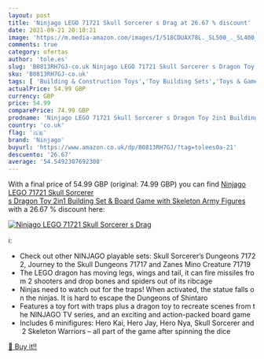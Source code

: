```yaml
---
layout: post
title: 'Ninjago LEGO 71721 Skull Sorcerer s Drag at 26.67 % discount'
date: 2021-09-21 20:10:21
image: 'https://m.media-amazon.com/images/I/518CDUAX78L._SL500_._SL400_.jpg'
comments: true
category: ofertas
author: 'tole.es'
slug: 'B0813RH7GJ-co.uk Ninjago LEGO 71721 Skull Sorcerer s Dragon Toy 2in1...'
sku: 'B0813RH7GJ-co.uk'
tags: [ 'Building & Construction Toys','Toy Building Sets','Toys & Games','Toys Store','lego','ninjago', ]
actualPrice: 54.99 GBP
currency: GBP
price: 54.99
comparePrice: 74.99 GBP
prodname: 'Ninjago LEGO 71721 Skull Sorcerer s Dragon Toy 2in1 Building Set & Board Game with Skeleton Army Figures'
country: 'co.uk'
flag: '🇬🇧'
brand: 'Ninjago'
buyurl: 'https://www.amazon.co.uk/dp/B0813RH7GJ/?tag=tolees0a-21'
descuento: '26.67'
average: '54.5492307692308'
---
```


With a final price of 54.99 GBP (original: 74.99 GBP) you can find [Ninjago LEGO 71721 Skull Sorcerer s Dragon Toy 2in1 Building Set & Board Game with Skeleton Army Figures](https://www.amazon.co.uk/dp/B0813RH7GJ/?tag=tolees0a-21) with a  26.67 % discount here:

[![Ninjago LEGO 71721 Skull Sorcerer s Drag](https://m.media-amazon.com/images/I/518CDUAX78L._SL500_._SL400_.jpg)](https://www.amazon.co.uk/dp/B0813RH7GJ/?tag=tolees0a-21)

ℹ️:

- Check out other NINJAGO playable sets: Skull Sorcerer’s Dungeons 71722, Journey to the Skull Dungeons 71717 and Zanes Mino Creature 71719
- The LEGO dragon has moving legs, wings and tail, it can fire missiles from 2 shooters and drop bones and spiders out of its ribcage
- Ninjas need to watch out for the traps! When activated, the statue falls on the ninjas. It is hard to escape the Dungeons of Shintaro
- Features a toy fort with traps plus a dragon toy to recreate scenes from the NINJAGO TV series, and an exciting and action-packed board game
- Includes 6 minifigures: Hero Kai, Hero Jay, Hero Nya, Skull Sorcerer and 2 Skeleton Warriors – all part of the game after spinning the dice

[🛒 Buy it!!](https://www.amazon.co.uk/dp/B0813RH7GJ/?tag=tolees0a-21)
